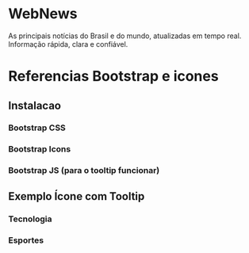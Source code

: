 # WebNews
As principais notícias do Brasil e do mundo, atualizadas em tempo real. Informação rápida, clara e confiável.

# Referencias Bootstrap e icones

## Instalacao

### Bootstrap CSS
  <link href="https://cdn.jsdelivr.net/npm/bootstrap@5.3.3/dist/css/bootstrap.min.css" rel="stylesheet">

### Bootstrap Icons
  <link href="https://cdn.jsdelivr.net/npm/bootstrap-icons@1.11.3/font/bootstrap-icons.css" rel="stylesheet">

### Bootstrap JS (para o tooltip funcionar)
  <script src="https://cdn.jsdelivr.net/npm/bootstrap@5.3.3/dist/js/bootstrap.bundle.min.js"></script>

  <script>
    // Inicializar tooltips
    const tooltipTriggerList = document.querySelectorAll('[data-bs-toggle="tooltip"]')
    tooltipTriggerList.forEach(el => new bootstrap.Tooltip(el))
  </script>

## Exemplo Ícone com Tooltip

### Tecnologia
  <span class="fs-1" data-bs-toggle="tooltip" title="Tecnologia" aria-label="Ícone de Tecnologia">
    <i class="bi bi-cpu" role="img" aria-hidden="true"></i>
  </span>

### Esportes
  <span class="fs-1" data-bs-toggle="tooltip" title="Esportes" aria-label="Ícone de Esportes">
    <i class="bi bi-trophy" role="img" aria-hidden="true"></i>
  </span>

